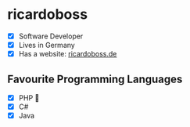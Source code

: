 # ricardoboss

- [x] Software Developer
- [x] Lives in Germany
- [x] Has a website: [ricardoboss.de](https://ricardoboss.de/)

## Favourite Programming Languages

- [x] PHP 🐘
- [x] C#
- [x] Java
